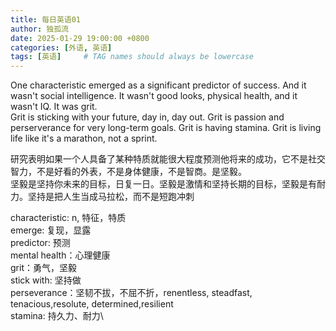 ```yaml
---
title: 每日英语01
author: 独孤流
date: 2025-01-29 19:00:00 +0800
categories: [外语, 英语]
tags: [英语]     # TAG names should always be lowercase
---
```


One characteristic emerged as a significant predictor of success. And it wasn't social intelligence. It wasn't good looks, physical health, and it wasn't IQ. It was grit.\
Grit is sticking with your future, day in, day out. Grit is passion and perserverance for very long-term goals. Grit is having stamina. Grit is living life like it's a marathon, not a sprint.

研究表明如果一个人具备了某种特质就能很大程度预测他将来的成功，它不是社交智力，不是好看的外表，不是身体健康，不是智商。是坚毅。\
坚毅是坚持你未来的目标，日复一日。坚毅是激情和坚持长期的目标，坚毅是有耐力。坚持是把人生当成马拉松，而不是短跑冲刺

characteristic: n, 特征，特质\
emerge: 复现，显露\
predictor: 预测\
mental health：心理健康\
grit：勇气，坚毅\
stick with: 坚持做\
perseverance：坚韧不拔，不屈不折，renentless, steadfast, tenacious,resolute, determined,resilient\
stamina: 持久力、耐力\